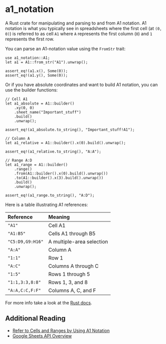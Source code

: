 # a1_notation

A Rust crate for manipulating and parsing to and from A1 notation.  A1 notation is what you 
typically see in spreadsheets where the first cell (at `(0, 0)`) is referred to as cell `A1` where
`A` represents the first column (`0`) and `1` represents the first row.

You can parse an A1-notation value using the `FromStr` trait:

```
use a1_notation::A1;
let a1 = A1::from_str("A1").unwrap();

assert_eq!(a1.x(), Some(0));
assert_eq!(a1.y(), Some(0));
```

Or if you have absolute coordinates and want to build A1 notation, you can use the builder
functions:

```
// Cell A1
let a1_absolute = A1::builder()
    .xy(0, 0)
    .sheet_name("Important_stuff")
    .build()
    .unwrap();

assert_eq!(a1_absolute.to_string(), "Important_stuff!A1");

// Column A
let a1_relative = A1::builder().x(0).build().unwrap();

assert_eq!(a1_relative.to_string(), "A:A");

// Range A:D
let a1_range = A1::builder()
    .range()
    .from(A1::builder().x(0).build().unwrap())
    .to(A1::builder().x(3).build().unwrap())
    .build()
    .unwrap();
    
assert_eq!(a1_range.to_string(), "A:D");
```

Here is a table illustrating A1 references:

|   **Reference**   |   **Meaning**             |
|:------------------|:--------------------------|
| `"A1"`            | Cell A1                   |
| `"A1:B5"`         | Cells A1 through B5       |
| `"C5:D9,G9:H16"`  | A multiple-area selection |
| `"A:A"`           | Column A                  |
| `"1:1"`           | Row 1                     |
| `"A:C"`           | Columns A through C       |
| `"1:5"`           | Rows 1 through 5          |
| `"1:1,3:3,8:8"`   | Rows 1, 3, and 8          |
| `"A:A,C:C,F:F"`   | Columns A, C, and F       |

For more info take a look at the [Rust docs](https://docs.rs/a1_notation/latest/a1_notation/).

## Additional Reading

* [Refer to Cells and Ranges by Using A1 Notation](https://learn.microsoft.com/en-us/office/vba/excel/concepts/cells-and-ranges/refer-to-cells-and-ranges-by-using-a1-notation)
* [Google Sheets API Overview](https://developers.google.com/sheets/api/guides/concepts)
